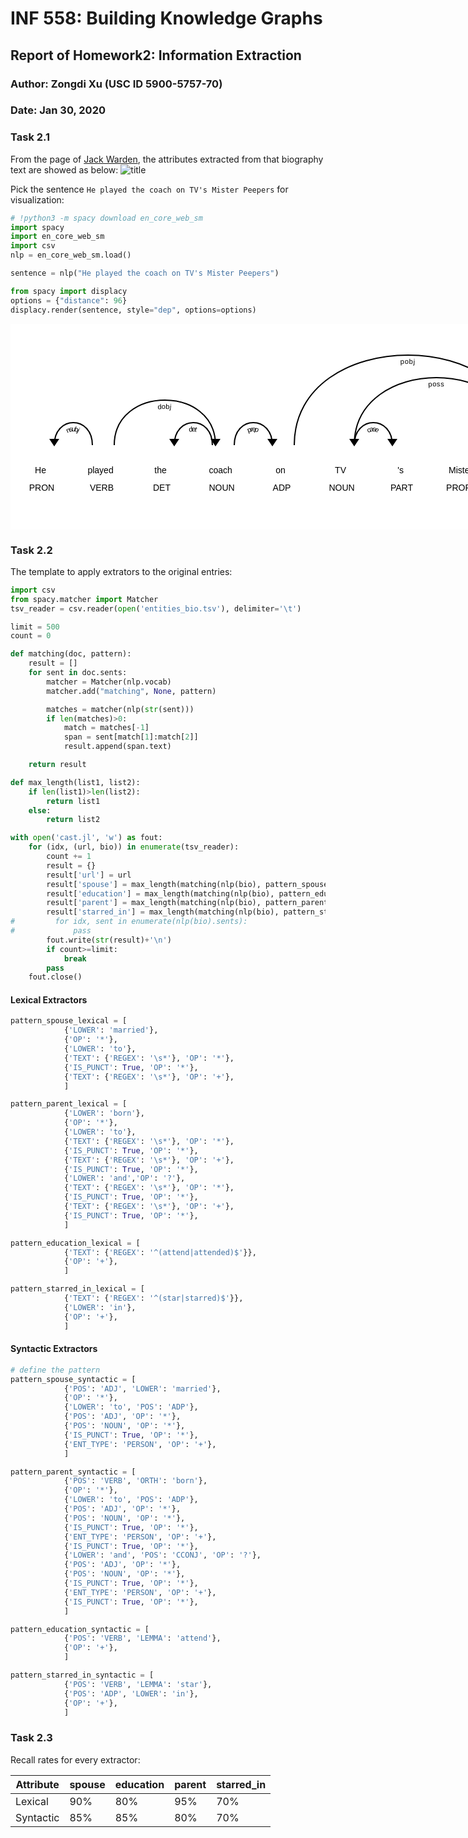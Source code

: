 
# INF 558: Building Knowledge Graphs
## Report of Homework2: Information Extraction
### Author: Zongdi Xu (USC ID 5900-5757-70)
### Date: Jan 30, 2020

### Task 2.1

From the page of [Jack Warden](https://www.imdb.com/name/nm0912001/bio?ref_=nm_ov_bio_sm), the attributes extracted from that biography text are showed as below:
![title](./screenshot-2.1.png)

Pick the sentence `He played the coach on TV's Mister Peepers` for visualization:


```python
# !python3 -m spacy download en_core_web_sm
import spacy
import en_core_web_sm
import csv
nlp = en_core_web_sm.load()
```


```python
sentence = nlp("He played the coach on TV's Mister Peepers")

from spacy import displacy
options = {"distance": 96}
displacy.render(sentence, style="dep", options=options)
```


<svg xmlns="http://www.w3.org/2000/svg" xmlns:xlink="http://www.w3.org/1999/xlink" xml:lang="en" id="8b9c790960414c2b8447c791aa371f70-0" class="displacy" width="914" height="329.0" direction="ltr" style="max-width: none; height: 329.0px; color: #000000; background: #ffffff; font-family: Arial; direction: ltr">
<text class="displacy-token" fill="currentColor" text-anchor="middle" y="239.0">
    <tspan class="displacy-word" fill="currentColor" x="50">He</tspan>
    <tspan class="displacy-tag" dy="2em" fill="currentColor" x="50">PRON</tspan>
</text>

<text class="displacy-token" fill="currentColor" text-anchor="middle" y="239.0">
    <tspan class="displacy-word" fill="currentColor" x="146">played</tspan>
    <tspan class="displacy-tag" dy="2em" fill="currentColor" x="146">VERB</tspan>
</text>

<text class="displacy-token" fill="currentColor" text-anchor="middle" y="239.0">
    <tspan class="displacy-word" fill="currentColor" x="242">the</tspan>
    <tspan class="displacy-tag" dy="2em" fill="currentColor" x="242">DET</tspan>
</text>

<text class="displacy-token" fill="currentColor" text-anchor="middle" y="239.0">
    <tspan class="displacy-word" fill="currentColor" x="338">coach</tspan>
    <tspan class="displacy-tag" dy="2em" fill="currentColor" x="338">NOUN</tspan>
</text>

<text class="displacy-token" fill="currentColor" text-anchor="middle" y="239.0">
    <tspan class="displacy-word" fill="currentColor" x="434">on</tspan>
    <tspan class="displacy-tag" dy="2em" fill="currentColor" x="434">ADP</tspan>
</text>

<text class="displacy-token" fill="currentColor" text-anchor="middle" y="239.0">
    <tspan class="displacy-word" fill="currentColor" x="530">TV</tspan>
    <tspan class="displacy-tag" dy="2em" fill="currentColor" x="530">NOUN</tspan>
</text>

<text class="displacy-token" fill="currentColor" text-anchor="middle" y="239.0">
    <tspan class="displacy-word" fill="currentColor" x="626">'s</tspan>
    <tspan class="displacy-tag" dy="2em" fill="currentColor" x="626">PART</tspan>
</text>

<text class="displacy-token" fill="currentColor" text-anchor="middle" y="239.0">
    <tspan class="displacy-word" fill="currentColor" x="722">Mister</tspan>
    <tspan class="displacy-tag" dy="2em" fill="currentColor" x="722">PROPN</tspan>
</text>

<text class="displacy-token" fill="currentColor" text-anchor="middle" y="239.0">
    <tspan class="displacy-word" fill="currentColor" x="818">Peepers</tspan>
    <tspan class="displacy-tag" dy="2em" fill="currentColor" x="818">PROPN</tspan>
</text>

<g class="displacy-arrow">
    <path class="displacy-arc" id="arrow-8b9c790960414c2b8447c791aa371f70-0-0" stroke-width="2px" d="M70,194.0 C70,146.0 131.0,146.0 131.0,194.0" fill="none" stroke="currentColor"/>
    <text dy="1.25em" style="font-size: 0.8em; letter-spacing: 1px">
        <textPath xlink:href="#arrow-8b9c790960414c2b8447c791aa371f70-0-0" class="displacy-label" startOffset="50%" side="left" fill="currentColor" text-anchor="middle">nsubj</textPath>
    </text>
    <path class="displacy-arrowhead" d="M70,196.0 L62,184.0 78,184.0" fill="currentColor"/>
</g>

<g class="displacy-arrow">
    <path class="displacy-arc" id="arrow-8b9c790960414c2b8447c791aa371f70-0-1" stroke-width="2px" d="M262,194.0 C262,146.0 323.0,146.0 323.0,194.0" fill="none" stroke="currentColor"/>
    <text dy="1.25em" style="font-size: 0.8em; letter-spacing: 1px">
        <textPath xlink:href="#arrow-8b9c790960414c2b8447c791aa371f70-0-1" class="displacy-label" startOffset="50%" side="left" fill="currentColor" text-anchor="middle">det</textPath>
    </text>
    <path class="displacy-arrowhead" d="M262,196.0 L254,184.0 270,184.0" fill="currentColor"/>
</g>

<g class="displacy-arrow">
    <path class="displacy-arc" id="arrow-8b9c790960414c2b8447c791aa371f70-0-2" stroke-width="2px" d="M166,194.0 C166,98.0 328.0,98.0 328.0,194.0" fill="none" stroke="currentColor"/>
    <text dy="1.25em" style="font-size: 0.8em; letter-spacing: 1px">
        <textPath xlink:href="#arrow-8b9c790960414c2b8447c791aa371f70-0-2" class="displacy-label" startOffset="50%" side="left" fill="currentColor" text-anchor="middle">dobj</textPath>
    </text>
    <path class="displacy-arrowhead" d="M328.0,196.0 L336.0,184.0 320.0,184.0" fill="currentColor"/>
</g>

<g class="displacy-arrow">
    <path class="displacy-arc" id="arrow-8b9c790960414c2b8447c791aa371f70-0-3" stroke-width="2px" d="M358,194.0 C358,146.0 419.0,146.0 419.0,194.0" fill="none" stroke="currentColor"/>
    <text dy="1.25em" style="font-size: 0.8em; letter-spacing: 1px">
        <textPath xlink:href="#arrow-8b9c790960414c2b8447c791aa371f70-0-3" class="displacy-label" startOffset="50%" side="left" fill="currentColor" text-anchor="middle">prep</textPath>
    </text>
    <path class="displacy-arrowhead" d="M419.0,196.0 L427.0,184.0 411.0,184.0" fill="currentColor"/>
</g>

<g class="displacy-arrow">
    <path class="displacy-arc" id="arrow-8b9c790960414c2b8447c791aa371f70-0-4" stroke-width="2px" d="M550,194.0 C550,50.0 813.0,50.0 813.0,194.0" fill="none" stroke="currentColor"/>
    <text dy="1.25em" style="font-size: 0.8em; letter-spacing: 1px">
        <textPath xlink:href="#arrow-8b9c790960414c2b8447c791aa371f70-0-4" class="displacy-label" startOffset="50%" side="left" fill="currentColor" text-anchor="middle">poss</textPath>
    </text>
    <path class="displacy-arrowhead" d="M550,196.0 L542,184.0 558,184.0" fill="currentColor"/>
</g>

<g class="displacy-arrow">
    <path class="displacy-arc" id="arrow-8b9c790960414c2b8447c791aa371f70-0-5" stroke-width="2px" d="M550,194.0 C550,146.0 611.0,146.0 611.0,194.0" fill="none" stroke="currentColor"/>
    <text dy="1.25em" style="font-size: 0.8em; letter-spacing: 1px">
        <textPath xlink:href="#arrow-8b9c790960414c2b8447c791aa371f70-0-5" class="displacy-label" startOffset="50%" side="left" fill="currentColor" text-anchor="middle">case</textPath>
    </text>
    <path class="displacy-arrowhead" d="M611.0,196.0 L619.0,184.0 603.0,184.0" fill="currentColor"/>
</g>

<g class="displacy-arrow">
    <path class="displacy-arc" id="arrow-8b9c790960414c2b8447c791aa371f70-0-6" stroke-width="2px" d="M742,194.0 C742,146.0 803.0,146.0 803.0,194.0" fill="none" stroke="currentColor"/>
    <text dy="1.25em" style="font-size: 0.8em; letter-spacing: 1px">
        <textPath xlink:href="#arrow-8b9c790960414c2b8447c791aa371f70-0-6" class="displacy-label" startOffset="50%" side="left" fill="currentColor" text-anchor="middle">compound</textPath>
    </text>
    <path class="displacy-arrowhead" d="M742,196.0 L734,184.0 750,184.0" fill="currentColor"/>
</g>

<g class="displacy-arrow">
    <path class="displacy-arc" id="arrow-8b9c790960414c2b8447c791aa371f70-0-7" stroke-width="2px" d="M454,194.0 C454,2.0 818.0,2.0 818.0,194.0" fill="none" stroke="currentColor"/>
    <text dy="1.25em" style="font-size: 0.8em; letter-spacing: 1px">
        <textPath xlink:href="#arrow-8b9c790960414c2b8447c791aa371f70-0-7" class="displacy-label" startOffset="50%" side="left" fill="currentColor" text-anchor="middle">pobj</textPath>
    </text>
    <path class="displacy-arrowhead" d="M818.0,196.0 L826.0,184.0 810.0,184.0" fill="currentColor"/>
</g>
</svg>


### Task 2.2


The template to apply extrators to the original entries:


```python
import csv
from spacy.matcher import Matcher
tsv_reader = csv.reader(open('entities_bio.tsv'), delimiter='\t')

limit = 500
count = 0

def matching(doc, pattern):
    result = []
    for sent in doc.sents:
        matcher = Matcher(nlp.vocab) 
        matcher.add("matching", None, pattern)  

        matches = matcher(nlp(str(sent))) 
        if len(matches)>0:
            match = matches[-1]
            span = sent[match[1]:match[2]] 
            result.append(span.text)

    return result

def max_length(list1, list2):
    if len(list1)>len(list2):
        return list1
    else:
        return list2

with open('cast.jl', 'w') as fout:
    for (idx, (url, bio)) in enumerate(tsv_reader):
        count += 1
        result = {}
        result['url'] = url
        result['spouse'] = max_length(matching(nlp(bio), pattern_spouse_lexical), matching(nlp(bio), pattern_spouse_syntactic))
        result['education'] = max_length(matching(nlp(bio), pattern_education_lexical), matching(nlp(bio), pattern_spouse_syntactic))
        result['parent'] = max_length(matching(nlp(bio), pattern_parent_lexical), matching(nlp(bio), pattern_spouse_syntactic))
        result['starred_in'] = max_length(matching(nlp(bio), pattern_starred_in_lexical), matching(nlp(bio), pattern_spouse_syntactic))
#         for idx, sent in enumerate(nlp(bio).sents):
#             pass
        fout.write(str(result)+'\n')
        if count>=limit:
            break
        pass
    fout.close()
```

#### Lexical Extractors


```python
pattern_spouse_lexical = [
            {'LOWER': 'married'},
            {'OP': '*'},
            {'LOWER': 'to'},
            {'TEXT': {'REGEX': '\s*'}, 'OP': '*'},
            {'IS_PUNCT': True, 'OP': '*'},
            {'TEXT': {'REGEX': '\s*'}, 'OP': '+'},
            ]
```


```python
pattern_parent_lexical = [
            {'LOWER': 'born'},
            {'OP': '*'},
            {'LOWER': 'to'},
            {'TEXT': {'REGEX': '\s*'}, 'OP': '*'},
            {'IS_PUNCT': True, 'OP': '*'},
            {'TEXT': {'REGEX': '\s*'}, 'OP': '+'},
            {'IS_PUNCT': True, 'OP': '*'},
            {'LOWER': 'and','OP': '?'},
            {'TEXT': {'REGEX': '\s*'}, 'OP': '*'},
            {'IS_PUNCT': True, 'OP': '*'},
            {'TEXT': {'REGEX': '\s*'}, 'OP': '+'},
            {'IS_PUNCT': True, 'OP': '*'},
            ]
```


```python
pattern_education_lexical = [
            {'TEXT': {'REGEX': '^(attend|attended)$'}},
            {'OP': '+'},
            ]
```


```python
pattern_starred_in_lexical = [
            {'TEXT': {'REGEX': '^(star|starred)$'}},
            {'LOWER': 'in'},
            {'OP': '+'},
            ]
```

#### Syntactic Extractors


```python
# define the pattern 
pattern_spouse_syntactic = [
            {'POS': 'ADJ', 'LOWER': 'married'},
            {'OP': '*'},
            {'LOWER': 'to', 'POS': 'ADP'},
            {'POS': 'ADJ', 'OP': '*'},
            {'POS': 'NOUN', 'OP': '*'},
            {'IS_PUNCT': True, 'OP': '*'},
            {'ENT_TYPE': 'PERSON', 'OP': '+'},
            ]
```


```python
pattern_parent_syntactic = [
            {'POS': 'VERB', 'ORTH': 'born'},
            {'OP': '*'},
            {'LOWER': 'to', 'POS': 'ADP'},
            {'POS': 'ADJ', 'OP': '*'},
            {'POS': 'NOUN', 'OP': '*'},
            {'IS_PUNCT': True, 'OP': '*'},
            {'ENT_TYPE': 'PERSON', 'OP': '+'},
            {'IS_PUNCT': True, 'OP': '*'},
            {'LOWER': 'and', 'POS': 'CCONJ', 'OP': '?'},
            {'POS': 'ADJ', 'OP': '*'},
            {'POS': 'NOUN', 'OP': '*'},
            {'IS_PUNCT': True, 'OP': '*'},
            {'ENT_TYPE': 'PERSON', 'OP': '+'},
            {'IS_PUNCT': True, 'OP': '*'},
            ]
```


```python
pattern_education_syntactic = [
            {'POS': 'VERB', 'LEMMA': 'attend'},
            {'OP': '+'},
            ]
```


```python
pattern_starred_in_syntactic = [
            {'POS': 'VERB', 'LEMMA': 'star'},
            {'POS': 'ADP', 'LOWER': 'in'},
            {'OP': '+'},
            ]

```

### Task 2.3

Recall rates for every extractor:

|Attribute|spouse|education|parent|starred_in|
|---|---|---|---|---|
|Lexical|90%|80%|95%|70%|
|Syntactic|85%|85%|80%|70%|